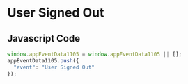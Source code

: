 # User Signed Out

## Javascript Code
```js
window.appEventData1105 = window.appEventData1105 || [];
appEventData1105.push({
  "event": "User Signed Out"
});
```





